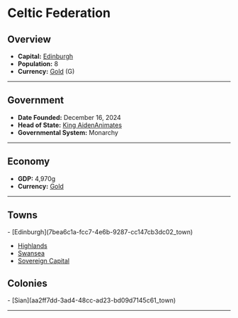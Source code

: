 <!--UNDEDITED FILE, remove this entire line if this file has been edited!-->
# <!--NAME-->Celtic Federation<!--NAME-->

## Overview

- **Capital:** <!--CAPITAL_LINK-->[Edinburgh](7bea6c1a-fcc7-4e6b-9287-cc147cb3dc02_town)<!--CAPITAL_LINK-->
- **Population:** <!--POPULATION-->8<!--POPULATION-->
- **Currency:** <!--CURRENCY_LINK-->[Gold](Gold_currency)<!--CURRENCY_LINK--> (<!--CURRENCY_ABV-->G<!--CURRENCY_ABV-->)

---

## Government

- **Date Founded:** <!--FOUNDED-->December 16, 2024<!--FOUNDED-->
- **Head of State:** <!--LEADER_TITLE_LINK-->[King AidenAnimates](AidenAnimates_user)<!--LEADER_TITLE_LINK-->
- **Governmental System:** <!--GOVERNMENT-->Monarchy<!--GOVERNMENT-->

---

## Economy

- **GDP:** <!--GDP-->4,970g<!--GDP-->
- **Currency:** <!--CURRENCY_LINK-->[Gold](Gold_currency)<!--CURRENCY_LINK-->

---

## Towns

<!--TOWNS-->- [Edinburgh](7bea6c1a-fcc7-4e6b-9287-cc147cb3dc02_town)
- [Highlands](e8a36ba8-c03d-4383-9eeb-99559e639f68_town)
- [Swansea](e9dd4fc5-ff49-4ced-b014-5c30c29089d1_town)
- [Sovereign Capital](5d697e83-38b0-4173-ab43-28d48f89965f_town)<!--TOWNS-->

## Colonies

<!--COLONIES-->- [Sian](aa2ff7dd-3ad4-48cc-ad23-bd09d7145c61_town)<!--COLONIES-->

---